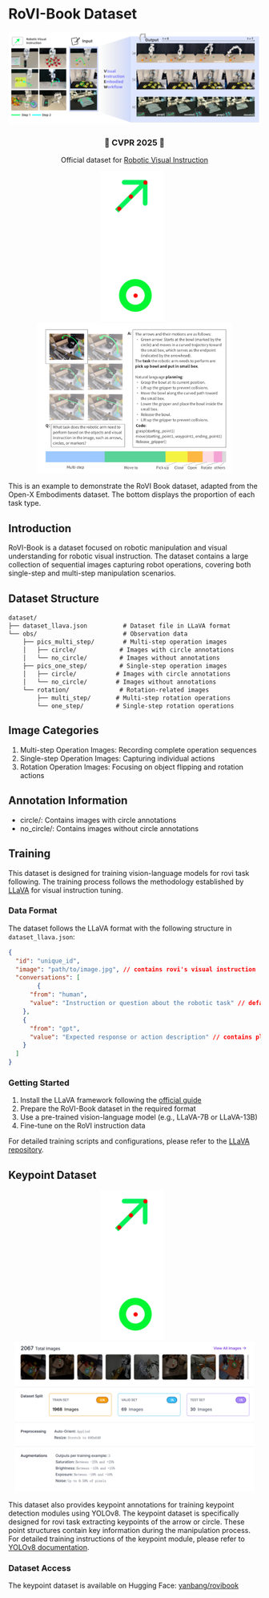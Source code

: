 # RoVI-Book Dataset

![RoVI-Book Dataset Example](images/screenshot-20250529-123740.png)
<div align="center">
  <h3>🎉 <strong>CVPR 2025</strong> 🎉</h3>
  <p>Official dataset for <a href="https://robotic-visual-instruction.github.io/">Robotic Visual Instruction</a></p>
</div>

<div align="center">
  <img src="images/screenshot-20250713-141819.png" alt="RoVI Dataset Example" height="300" style="margin-right: 10px;">
  <img src="images/screenshot-20250712-184944.png" alt="RoVI-Book Dataset Example" height="300">
</div>

This is an example to demonstrate the RoVI Book dataset, adapted from the Open-X Embodiments dataset. The bottom displays the proportion of each task type.

## Introduction
RoVI-Book is a dataset focused on robotic manipulation and visual understanding for robotic visual instruction. The dataset contains a large collection of sequential images capturing robot operations, covering both single-step and multi-step manipulation scenarios.

## Dataset Structure

```
dataset/
├── dataset_llava.json          # Dataset file in LLaVA format
└── obs/                        # Observation data
    ├── pics_multi_step/        # Multi-step operation images
    │   ├── circle/            # Images with circle annotations
    │   └── no_circle/         # Images without annotations
    ├── pics_one_step/         # Single-step operation images
    │   ├── circle/           # Images with circle annotations
    │   └── no_circle/        # Images without annotations
    └── rotation/              # Rotation-related images
        ├── multi_step/       # Multi-step rotation operations
        └── one_step/         # Single-step rotation operations

```



## Image Categories
1. Multi-step Operation Images: Recording complete operation sequences
2. Single-step Operation Images: Capturing individual actions
3. Rotation Operation Images: Focusing on object flipping and rotation actions

## Annotation Information
- circle/: Contains images with circle annotations 
- no_circle/: Contains images without circle annotations

## Training

This dataset is designed for training vision-language models for rovi task following. The training process follows the methodology established by [LLaVA](https://github.com/haotian-liu/LLaVA) for visual instruction tuning.


### Data Format

The dataset follows the LLaVA format with the following structure in `dataset_llava.json`:

```json
{
  "id": "unique_id",
  "image": "path/to/image.jpg", // contains rovi's visual instruction
  "conversations": [
        {
      "from": "human",
      "value": "Instruction or question about the robotic task" // default prompt for system
    },
    {
      "from": "gpt", 
      "value": "Expected response or action description" // contains planning and function code
    }
  ]
}
```


### Getting Started

1. Install the LLaVA framework following the [official guide](https://github.com/haotian-liu/LLaVA)
2. Prepare the RoVI-Book dataset in the required format
3. Use a pre-trained vision-language model (e.g., LLaVA-7B or LLaVA-13B)
4. Fine-tune on the RoVI instruction data

For detailed training scripts and configurations, please refer to the [LLaVA repository](https://github.com/haotian-liu/LLaVA). 

## Keypoint Dataset

<div align="center">
  <img src="images/screenshot-20250713-141819.png" alt="Keypoint Dataset Example" height="300" style="margin-right: 10px;">
  <img src="images/screenshot-20250713-132018.png" alt="YOLOv8 Keypoint Detection" height="300">
</div>

This dataset also provides keypoint annotations for training keypoint detection modules using YOLOv8. The keypoint dataset is specifically designed for rovi task extracting keypoints of the arrow or circle. These point structures contain key information during the manipulation process. For detailed training instructions of the keypoint module, please refer to [YOLOv8 documentation](https://docs.ultralytics.com/zh/models/yolov8/#how-do-i-train-a-yolov8-model).

### Dataset Access

The keypoint dataset is available on Hugging Face: [yanbang/rovibook](https://huggingface.co/datasets/yanbang/rovibook/tree/main)